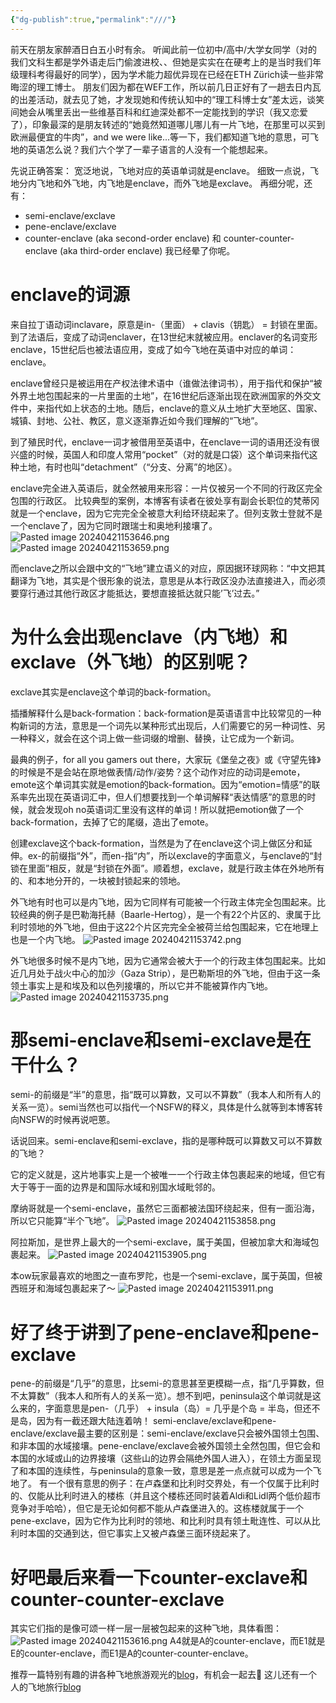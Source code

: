 ```yaml
---
{"dg-publish":true,"permalink":"///"}
---
```



前天在朋友家醉酒日白五小时有余。
听闻此前一位初中/高中/大学女同学（对的我们文科生都是学外语走后门偷渡进校、、但她是实实在在硬考上的是当时我们年级理科考得最好的同学），因为学术能力超优异现在已经在ETH Zürich读一些非常晦涩的理工博士。
朋友们因为都在WEF工作，所以前几日正好有了一趟去日内瓦的出差活动，就去见了她，才发现她和传统认知中的“理工科博士女”差太远，谈笑间她会从嘴里丢出一些维基百科和红迪深处都不一定能找到的学识（我又恋爱了），印象最深的是朋友转述的“她竟然知道哪儿哪儿有一片飞地，在那里可以买到欧洲最便宜的牛肉”，and we were like...等一下，我们都知道飞地的意思，可飞地的英语怎么说？我们六个学了一辈子语言的人没有一个能想起来。

先说正确答案：
宽泛地说，飞地对应的英语单词就是enclave。
细致一点说，飞地分内飞地和外飞地，内飞地是enclave，而外飞地是exclave。
再细分呢，还有：
- semi-enclave/exclave
- pene-enclave/exclave
- counter-enclave (aka second-order enclave) 和 counter-counter-enclave (aka third-order enclave)
我已经晕了你呢。

# enclave的词源
来自拉丁语动词inclavare，原意是in-（里面） + clavis（钥匙） = 封锁在里面。到了法语后，变成了动词enclaver，在13世纪末就被应用。enclaver的名词变形enclave，15世纪后也被法语应用，变成了如今飞地在英语中对应的单词：enclave。

enclave曾经只是被运用在产权法律术语中（谁做法律词书），用于指代和保护“被外界土地包围起来的一片里面的土地”，在16世纪后逐渐出现在欧洲国家的外交文件中，来指代如上状态的土地。随后，enclave的意义从土地扩大至地区、国家、城镇、封地、公社、教区，意义逐渐靠近如今我们理解的“飞地”。

到了殖民时代，enclave一词才被借用至英语中，在enclave一词的语用还没有很兴盛的时候，英国人和印度人常用“pocket”（对的就是口袋）这个单词来指代这种土地，有时也叫“detachment”（“分支、分离”的地区）。

enclave完全进入英语后，就全然被用来形容：一片仅被另一个不同的行政区完全包围的行政区。
比较典型的案例，本博客有读者在彼处享有副会长职位的梵蒂冈就是一个enclave，因为它完完全全被意大利给环绕起来了。但列支敦士登就不是一个enclave了，因为它同时跟瑞士和奥地利接壤了。
![Pasted image 20240421153646.png](/img/user/Pasted%20image%2020240421153646.png)
![Pasted image 20240421153659.png](/img/user/Pasted%20image%2020240421153659.png)

而enclave之所以会跟中文的“飞地”建立语义的对应，原因据环球网称：“中文把其翻译为飞地，其实是个很形象的说法，意思是从本行政区没办法直接进入，而必须要穿行通过其他行政区才能抵达，要想直接抵达就只能’飞’过去。”

# 为什么会出现enclave（内飞地）和exclave（外飞地）的区别呢？
exclave其实是enclave这个单词的back-formation。

插播解释什么是back-formation：back-formation是英语语言中比较常见的一种构新词的方法，意思是一个词先以某种形式出现后，人们需要它的另一种词性、另一种释义，就会在这个词上做一些词缀的增删、替换，让它成为一个新词。

最典的例子，for all you gamers out there，大家玩《堡垒之夜》或《守望先锋》的时候是不是会站在原地做表情/动作/姿势？这个动作对应的动词是emote，emote这个单词其实就是emotion的back-formation。因为“emotion=情感”的联系率先出现在英语词汇中，但人们想要找到一个单词解释“表达情感”的意思的时候，就会发现oh no英语词汇里没有这样的单词！所以就把emotion做了一个back-formation，去掉了它的尾缀，造出了emote。

创建exclave这个back-formation，当然是为了在enclave这个词上做区分和延伸。ex-的前缀指“外”，而en-指“内”，所以exclave的字面意义，与enclave的“封锁在里面”相反，就是“封锁在外面”。顺着想，exclave，就是行政主体在外地所有的、和本地分开的，一块被封锁起来的领地。

外飞地有时也可以是内飞地，因为它同样有可能被一个行政主体完全包围起来。比较经典的例子是巴勒海托赫（Baarle-Hertog），是一个有22个片区的、隶属于比利时领地的外飞地，但由于这22个片区完完全全被荷兰给包围起来，它在地理上也是一个内飞地。
![Pasted image 20240421153742.png](/img/user/Pasted%20image%2020240421153742.png)

外飞地很多时候不是内飞地，因为它通常会被大于一个的行政主体包围起来。比如近几月处于战火中心的加沙（Gaza Strip），是巴勒斯坦的外飞地，但由于这一条领土事实上是和埃及和以色列接壤的，所以它并不能被算作内飞地。
![Pasted image 20240421153735.png](/img/user/Pasted%20image%2020240421153735.png)
# 那semi-enclave和semi-exclave是在干什么？
semi-的前缀是“半”的意思，指“既可以算数，又可以不算数”（我本人和所有人的关系一览）。semi当然也可以指代一个NSFW的释义，具体是什么就等到本博客转向NSFW的时候再说吧蒽。

话说回来。semi-enclave和semi-exclave，指的是哪种既可以算数又可以不算数的飞地？

它的定义就是，这片地事实上是一个被唯一一个行政主体包裹起来的地域，但它有大于等于一面的边界是和国际水域和别国水域毗邻的。

摩纳哥就是一个semi-enclave，虽然它三面都被法国环绕起来，但有一面沿海，所以它只能算“半个飞地”。
![Pasted image 20240421153858.png](/img/user/Pasted%20image%2020240421153858.png)

阿拉斯加，是世界上最大的一个semi-exclave，属于美国，但被加拿大和海域包裹起来。
![Pasted image 20240421153905.png](/img/user/Pasted%20image%2020240421153905.png)

本ow玩家最喜欢的地图之一直布罗陀，也是一个semi-exclave，属于英国，但被西班牙和海域包裹起来了～
![Pasted image 20240421153911.png](/img/user/Pasted%20image%2020240421153911.png)

# 好了终于讲到了pene-enclave和pene-exclave
pene-的前缀是“几乎”的意思，比semi-的意思甚至更模糊一点，指“几乎算数，但不太算数”（我本人和所有人的关系一览）。想不到吧，peninsula这个单词就是这么来的，字面意思是pen-（几乎） + insula（岛）= 几乎是个岛 = 半岛，但还不是岛，因为有一截还跟大陆连着呐！
semi-enclave/exclave和pene-enclave/exclave最主要的区别是：semi-enclave/exclave只会被外国领土包围、和非本国的水域接壤。pene-enclave/exclave会被外国领土全然包围，但它会和本国的水域或山的边界接壤（这些山的边界会隔绝外国人进入），在领土方面呈现了和本国的连续性，与peninsula的意象一致，意思是差一点点就可以成为一个飞地了。
有一个很有意思的例子：在卢森堡和比利时交界处，有一个仅属于比利时的、仅能从比利时进入的楼栋（并且这个楼栋还同时装着Aldi和Lidl两个低价超市竞争对手哈哈），但它是无论如何都不能从卢森堡进入的。这栋楼就属于一个pene-exclave，因为它作为比利时的领地、和比利时具有领土毗连性、可以从比利时本国的交通到达，但它事实上又被卢森堡三面环绕起来了。

# 好吧最后来看一下counter-exclave和counter-counter-exclave
其实它们指的是像可颂一样一层一层被包起来的这种飞地，具体看图：
![Pasted image 20240421153616.png](/img/user/Pasted%20image%2020240421153616.png)
A4就是A的counter-enclave，而E1就是E的counter-enclave，而E1是A的counter-counter-enclave。

推荐一篇特别有趣的讲各种飞地旅游观光的[blog](https://northtrotter.com/2023/09/29/an-odd-world-uncovering-the-border-complexities-of-the-alps/)，有机会一起去💩
这儿还有一个人的飞地旅行[blog](https://theeclecticdilettante.wordpress.com/2011/02/25/fray-bentos/)
